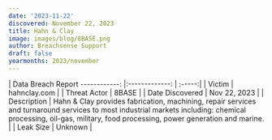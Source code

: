 ```yaml
---
date: '2023-11-22'
discovered: November 22, 2023
title: Hahn & Clay
image: images/blog/8BASE.png
author: Breachsense Support
draft: false
yearmonths: 2023/november
---
```



| Data Breach Report
------------:     |:-------------:    | :-----:|
| Victim      | hahnclay.com      | 
| Threat Actor      | 8BASE      | 
| Date Discovered      | Nov 22, 2023      | 
| Description      | Hahn & Clay provides fabrication, machining, repair services and turnaround services to most industrial markets including: chemical processing, oil-gas, military, food processing, power generation and marine.      | 
| Leak Size      | Unknown      | 

